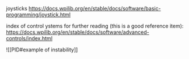 
joysticks https://docs.wpilib.org/en/stable/docs/software/basic-programming/joystick.html

index of control ystems for further reading (this is a good reference item): https://docs.wpilib.org/en/stable/docs/software/advanced-controls/index.html




![[PID#example of instability]]